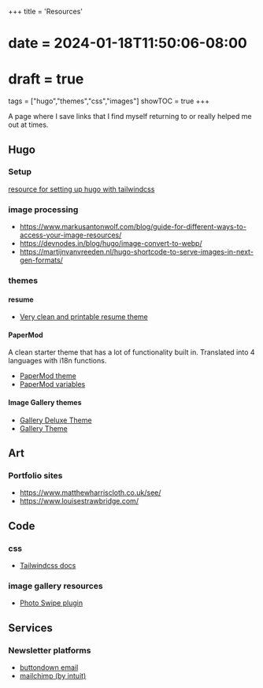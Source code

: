 +++
title = 'Resources'
# date = 2024-01-18T11:50:06-08:00
# draft = true
tags = ["hugo","themes","css","images"]
showTOC = true
+++

A page where I save links that I find myself returning to or really helped me out at times.

## Hugo  

### Setup

[resource for setting up hugo with tailwindcss](https://www.unsungnovelty.org/posts/03/2022/how-to-add-tailwind-css-3-to-a-hugo-website-in-2022/)

### image processing  

- https://www.markusantonwolf.com/blog/guide-for-different-ways-to-access-your-image-resources/
- https://devnodes.in/blog/hugo/image-convert-to-webp/
- https://martijnvanvreeden.nl/hugo-shortcode-to-serve-images-in-next-gen-formats/

### themes

#### resume  

- [Very clean and printable resume theme](https://gitlab.com/mertbakir/resume-a4)

#### PaperMod

A clean starter theme that has a lot of functionality built in. Translated into 4 languages with i18n functions.

- [PaperMod theme](https://github.com/adityatelange/hugo-PaperMod/wiki/Installation)
- [PaperMod variables](https://github.com/adityatelange/hugo-PaperMod/wiki/Variables)

#### Image Gallery themes

- [Gallery Deluxe Theme](https://github.com/bep/gallerydeluxe)
- [Gallery Theme](https://github.com/nicokaiser/hugo-theme-gallery)

## Art  

### Portfolio sites

- https://www.matthewharriscloth.co.uk/see/
- https://www.louisestrawbridge.com/

## Code

### css  

- [Tailwindcss docs](https://tailwindcss.com/docs/installation)

### image gallery resources

- [Photo Swipe plugin](https://github.com/dimsemenov/PhotoSwipe)

## Services  

### Newsletter platforms  

- [buttondown email](https://buttondown.email/)  
- [mailchimp (by intuit)](https://mailchimp.com/)
